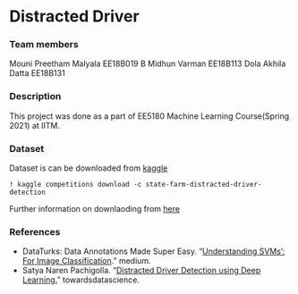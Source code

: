 # Distracted Driver 
### Team members

Mouni Preetham Malyala EE18B019
B Midhun Varman EE18B113
Dola Akhila Datta EE18B131

### Description
This project was done as a part of EE5180 Machine Learning Course(Spring 2021) at IITM.

### Dataset
Dataset is can be downloaded from [kaggle](https://www.kaggle.com/c/state-farm-distracted-driver-detection)
```
! kaggle competitions download -c state-farm-distracted-driver-detection
```
Further information on downlaoding from [here](https://www.kaggle.com/docs/api)
### References

- DataTurks: Data Annotations Made Super Easy. “[Understanding SVMs’: For Image Classification](https://medium.com/@dataturks/understanding-svms-for-image-classification-cf4f01232700).” medium.
- Satya Naren Pachigolla. “[Distracted Driver Detection using Deep Learning.](https://towardsdatascience.com/distracted-driver-detection-using-deep-learning-e893715e02a4)” towardsdatascience.
